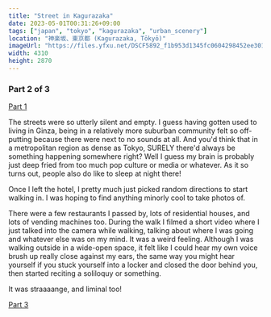 ```yaml
---
title: "Street in Kagurazaka"
date: 2023-05-01T00:31:26+09:00
tags: ["japan", "tokyo", "kagurazaka", "urban_scenery"]
location: "神楽坂、東京都 (Kagurazaka, Tōkyō)"
imageUrl: "https://files.yfxu.net/DSCF5892_f1b953d1345fc0604298452ee3017c52.jpg"
width: 4310
height: 2870
---
```


### Part 2 of 3

[Part 1](/gallery/nice-comfy-hotel)

The streets were so utterly silent and empty. I guess having gotten used to living in Ginza, being in a relatively more suburban community felt so off-putting because there were next to no sounds at all. And you'd think that in a metropolitan region as dense as Tokyo, SURELY there'd always be something happening somewhere right? Well I guess my brain is probably just deep fried from too much pop culture or media or whatever. As it so turns out, people also do like to sleep at night there!

Once I left the hotel, I pretty much just picked random directions to start walking in. I was hoping to find anything minorly cool to take photos of.

There were a few restaurants I passed by, lots of residential houses, and lots of vending machines too. During the walk I filmed a short video where I just talked into the camera while walking, talking about where I was going and whatever else was on my mind. It was a weird feeling. Although I was walking outside in a wide-open space, it felt like I could hear my own voice brush up really close against my ears, the same way you might hear yourself if you stuck yourself into a locker and closed the door behind you, then started reciting a soliloquy or something.

It was straaaange, and liminal too!

[Part 3](/gallery/playground)
